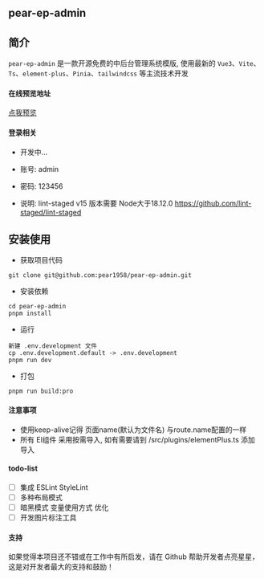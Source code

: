 ## pear-ep-admin

## 简介

`pear-ep-admin` 是一款开源免费的中后台管理系统模版, 使用最新的 `Vue3`、`Vite`、`Ts`、`element-plus`、`Pinia`、`tailwindcss` 等主流技术开发

#### 在线预览地址

[点我预览](https://pear1958.github.io/pear-ep-admin)

#### 登录相关

- 开发中...
- 账号: admin
- 密码: 123456

- 说明: lint-staged v15 版本需要 Node大于18.12.0 https://github.com/lint-staged/lint-staged

<!-- #### 项目截图

- 正在开发中...
<p align="center">
  <img alt="pear-ep-admin" width="100%" src="https://github.com/pear-ep-admin/blob/master/src/assets/readme/admin-1.png">
  <img alt="pear-ep-admin" width="100%" src="https://github.com/pear-ep-admin/blob/master/src/assets/readme/admin-2.png">
  <img alt="pear-ep-admin" width="100%" src="https://github.com/pear-ep-admin/blob/master/src/assets/readme/admin-3.png">
  <img alt="pear-ep-admin" width="100%" src="https://github.com/pear-ep-admin/blob/master/src/assets/readme/admin-4.png">
  <img alt="pear-ep-admin" width="100%" src="https://github.com/pear-ep-admin/blob/master/src/assets/readme/admin-5.png">
</p> -->

## 安装使用

- 获取项目代码

```
git clone git@github.com:pear1958/pear-ep-admin.git
```

- 安装依赖

```
cd pear-ep-admin
pnpm install
```

- 运行

```
新建 .env.development 文件
cp .env.development.default -> .env.development
pnpm run dev
```

- 打包

```
pnpm run build:pro
```

#### 注意事项

- 使用keep-alive记得 页面name(默认为文件名) 与route.name配置的一样
- 所有 El组件 采用按需导入, 如有需要请到 /src/plugins/elementPlus.ts 添加导入

#### todo-list

- [ ] 集成 ESLint StyleLint
- [ ] 多种布局模式
- [ ] 暗黑模式 变量使用方式 优化
- [ ] 开发图片标注工具

#### 支持

如果觉得本项目还不错或在工作中有所启发，请在 Github 帮助开发者点亮星星，这是对开发者最大的支持和鼓励！
